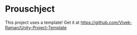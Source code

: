 # Prouschject
This project uses a template! Get it at https://github.com/Vivek-Raman/Unity-Project-Template
